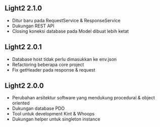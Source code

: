 ## Light2 2.1.0
- Ditur baru pada RequestService & ResponseService
- Dukungan REST API
- Closing koneksi database pada Model dibuat lebih ketat

## Light2 2.0.1
- Database host tidak perlu dimasukkan ke env.json
- Refactoring beberapa core project
- Fix getHeader pada response & request

## Light2 2.0.0
- Perubahan arsitektur software yang mendukung procedural & object oriented
- Dukungan database PDO
- Tool untuk development Kint & Whoops
- Dukungan helper untuk singleton instance
